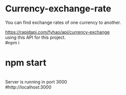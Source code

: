 # Currency-exchange-rate
You can find exchange rates of one currency to another.


https://rapidapi.com/fyhao/api/currency-exchange
</br>
using this API for this project.
</br>
#npm i 
</br>
# npm start
</br>
Server is running in port 3000
</br>
#http://localhost:3000
